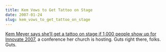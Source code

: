 ```yaml
---
title: Kem Vows to Get Tattoo on Stage
date: 2007-01-24
slug: kem_vows_to_get_tattoo_on_stage
---
```

<p><a href="http://kemmeyer.typepad.com/less_clutter_noise/2007/01/slices_of_life_.html" title="Kem Meyer says she'll get a tattoo on stage if 1,000 people show up for Innovate 2007">Kem Meyer says she&#8217;ll get a tattoo on stage if 1,000 people show up for Innovate 2007</a>, a conference her church is hosting. Guts right there, folks. Guts.</p>
